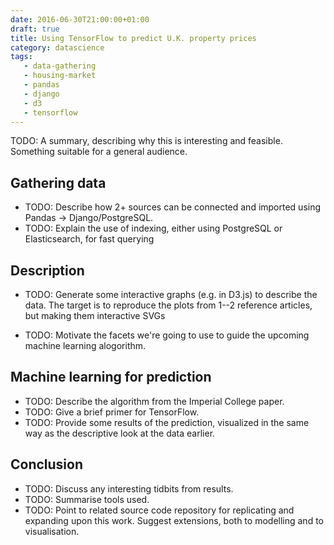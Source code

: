 ```yaml
---
date: 2016-06-30T21:00:00+01:00
draft: true
title: Using TensorFlow to predict U.K. property prices
category: datascience
tags:
   - data-gathering
   - housing-market
   - pandas
   - django
   - d3
   - tensorflow
---
```


TODO: A summary, describing why this is interesting and
feasible. Something suitable for a general audience.

## Gathering data

- TODO: Describe how 2+ sources can be  connected and imported using
  Pandas -> Django/PostgreSQL.
- TODO: Explain the use of indexing, either using PostgreSQL or
  Elasticsearch, for fast querying

## Description

- TODO: Generate some interactive graphs (e.g. in D3.js) to describe
  the data. The target is to reproduce the plots from 1--2 reference
  articles, but making them interactive SVGs

- TODO: Motivate the facets we're going to use to guide the upcoming
  machine learning alogorithm.

## Machine learning for prediction

- TODO: Describe the algorithm from the Imperial College paper.
- TODO: Give a brief primer for TensorFlow.
- TODO: Provide some results of the prediction, visualized in the same
  way as the descriptive look at the data earlier.

## Conclusion

- TODO: Discuss any interesting tidbits from results.
- TODO: Summarise tools used.
- TODO: Point to related source code repository for replicating and
  expanding upon this work. Suggest extensions, both to modelling and
  to visualisation.

